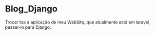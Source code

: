 # Blog_Django
 Trocar toa a aplicação de meu WebSite, que atualmente está em laravel, passar-lo para Django.
